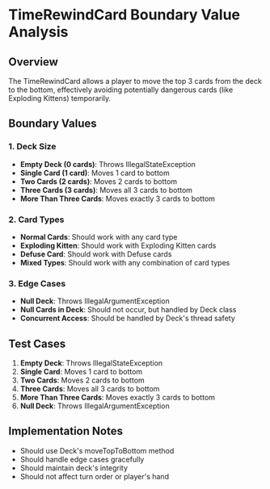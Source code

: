 # TimeRewindCard Boundary Value Analysis

## Overview

The TimeRewindCard allows a player to move the top 3 cards from the deck to the bottom, effectively avoiding potentially dangerous cards (like Exploding Kittens) temporarily.

## Boundary Values

### 1. Deck Size

- **Empty Deck (0 cards)**: Throws IllegalStateException
- **Single Card (1 card)**: Moves 1 card to bottom
- **Two Cards (2 cards)**: Moves 2 cards to bottom
- **Three Cards (3 cards)**: Moves all 3 cards to bottom
- **More Than Three Cards**: Moves exactly 3 cards to bottom

### 2. Card Types

- **Normal Cards**: Should work with any card type
- **Exploding Kitten**: Should work with Exploding Kitten cards
- **Defuse Card**: Should work with Defuse cards
- **Mixed Types**: Should work with any combination of card types

### 3. Edge Cases

- **Null Deck**: Throws IllegalArgumentException
- **Null Cards in Deck**: Should not occur, but handled by Deck class
- **Concurrent Access**: Should be handled by Deck's thread safety

## Test Cases

1. **Empty Deck**: Throws IllegalStateException
2. **Single Card**: Moves 1 card to bottom
3. **Two Cards**: Moves 2 cards to bottom
4. **Three Cards**: Moves all 3 cards to bottom
5. **More Than Three Cards**: Moves exactly 3 cards to bottom
6. **Null Deck**: Throws IllegalArgumentException

## Implementation Notes

- Should use Deck's moveTopToBottom method
- Should handle edge cases gracefully
- Should maintain deck's integrity
- Should not affect turn order or player's hand
